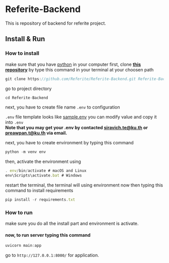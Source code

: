 # Referite-Backend
This is repository of backend for referite project.

## Install & Run

### How to install

make sure that you have [python](https://www.python.org/downloads/) in your computer
first, clone [**this repository**](https://github.com/Referite/Referite-Backend) by type this command in your terminal at your choosen path

```js
git clone https://github.com/Referite/Referite-Backend.git Referite-Backend
```

go to project directory

```js
cd Referite-Backend
```

next, you have to create file name `.env` to configuration

`.env` file template looks like [sample.env](sample.env) you can modify value and copy it into `.env`  
**Note that you may get your .env by contacted siravich.te@ku.th or preawpan.t@ku.th via email.**

next, you have to create environment by typing this command

```js
python -m venv env
```

then, activate the environment using

```js
. env/bin/activate # macOS and Linux
env\Scripts\activate.bat # Windows
```

restart the terminal, the terminal will using environment now then typing this command to install requirements

```js
pip install -r requirements.txt
```

### How to run

make sure you do all the install part and environment is activate.

#### now, to run server typing this command
```js
uvicorn main:app
```
go to `http://127.0.0.1:8000/` for application.  


